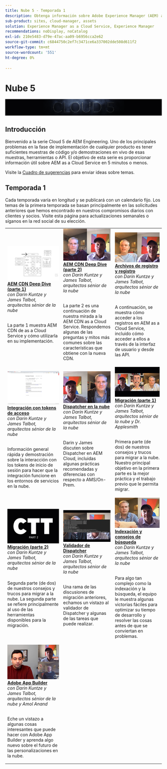 ```yaml
---
title: Nube 5 - Temporada 1
description: Obtenga información sobre Adobe Experience Manager (AEM) as a Cloud Service de los propios ingenieros expertos del Adobe que lo construyen y los servicios expertos que lo ofrecen.
sub-product: sites, cloud-manager, assets
solution: Experience Manager as a Cloud Service, Experience Manager
recommendations: noDisplay, noCatalog
exl-id: 210e5483-d79e-47ac-aa09-b6956cca2e62
source-git-commit: c6844750c2ef7c3471ce6a337002dde508d611f2
workflow-type: tm+mt
source-wordcount: '551'
ht-degree: 0%

---
```


# Nube 5

![AEM serie de expertos](./imgs/masthead.png)

## Introducción

Bienvenido a la serie Cloud 5 de AEM Engineering. Uno de los principales problemas en la fase de implementación de cualquier producto es tener suficientes muestras de código y/o demostraciones en vivo de esas muestras, herramientas o API. El objetivo de esta serie es proporcionar información útil sobre AEM as a Cloud Service en 5 minutos o menos.

Visite la [Cuadro de sugerencias](https://forms.office.com/r/74P5Xz4UH0) para enviar ideas sobre temas.

## Temporada 1

Cada temporada varía en longitud y se publicará con un calendario fijo. Los temas de la primera temporada se basan principalmente en las solicitudes anteriores que hemos encontrado en nuestros compromisos diarios con clientes y socios. Visite esta página para actualizaciones semanales o síganos en la red social de su elección.

<table>
  <tr>
   <td>
      <a href="./cloud5-aem-cdn-part1.md">
      <img alt="AEM CDN Parte 1" src="./imgs/001-thumb.png"/>
      </a>
      <div>
         <a href="./cloud5-aem-cdn-part1.md"><strong>AEM CDN Deep Dive (parte 1)</strong></a>         
         <br/><em>con Darin Kuntze y James Talbot, arquitectos sénior de la nube</em>
      </div>
      <p>
        <br/>
         La parte 1 muestra AEM CDN de as a Cloud Service y cómo utilizarla en su implementación.
      </p>
     </td>   
     <td>
      <a href="./cloud5-aem-cdn-part2.md">
         <img alt="AEM CDN Parte 2" src="./imgs/002-thumb.png"/>
      </a>
      <div>
         <a href="./cloud5-aem-cdn-part2.md"><strong>AEM CDN Deep Dive (parte 2)</strong></a>
         <br/><em>con Darin Kuntze y James Talbot, arquitectos sénior de la nube</em>
      </div>
      <p>
        <br/>
         La parte 2 es una continuación de nuestra mirada a la AEM CDN as a Cloud Service. Respondemos algunas de las preguntas y mitos más comunes sobre las características que obtiene con la nueva CDN.
      </p>
   </td>
     <td>
        <a href="./cloud5-aem-log-files.md">
            <img alt="Archivos de registro y registro" src="./imgs/003-thumb.png"/>
        </a>
      <div>
         <a href="./cloud5-aem-log-files.md"><strong>Archivos de registro y registro</strong></a>
         <br/><em>con Darin Kuntze y James Talbot, arquitectos sénior de la nube</em>
      </div>
      <p>
        <br/>
         A continuación, se muestra cómo acceder a los registros en AEM as a Cloud Service, incluido cómo acceder a ellos a través de la interfaz de usuario y desde las API.
      </p>
   </td> 
  </tr>
  <tr>
   <td>
        <a href="./cloud5-getting-login-token-integrations.md">
            <img alt="Tokens de acceso" src="./imgs/004-thumb.png"/>
        </a>
      <div>
        <a href="./cloud5-getting-login-token-integrations.md"><strong>Integración con tokens de acceso</strong></a>        
         <br/><em>con Darin Kuntze y James Talbot, arquitectos sénior de la nube</em>
      </div>
      <p>
        <br/>
         Información general rápida y demostración sobre la interacción con los tokens de inicio de sesión para hacer que la integración funcione en los entornos de servicios en la nube.
      </p>
     </td>   
     <td>
      <a href="./cloud5-aem-dispatcher-cloud.md">
      <img alt="Dispatcher en la nube" src="./imgs/005-thumb.png"/>
       </a>  
      <div>
        <a href="./cloud5-aem-dispatcher-cloud.md"><strong>Dispatcher en la nube</strong></a>
         <br/><em>con Darin Kuntze y James Talbot, arquitectos sénior de la nube</em>
      </div>
      <p>
        <br/>
        Darin y James discuten sobre Dispatcher en AEM Cloud, incluidas algunas prácticas recomendadas y diferencias con respecto a AMS/On-Prem. 
      </p>
   </td>
     <td>
        <a href="./cloud5-aem-content-migration-part-1.md">
            <img alt="Migración (parte 1)" src="./imgs/006-thumb.png"/>
        </a>
      <div>
         <a href="./cloud5-aem-content-migration-part-1.md"><strong>Migración (parte 1)</strong></a>
         <br/><em>con Darin Kuntze y James Talbot, arquitectos sénior de la nube y Dr. Applesmith</em>
      </div>
      <p>
        <br/>
         Primera parte (de dos) de nuestros consejos y trucos para migrar a la nube. Nuestro principal objetivo en la primera parte es la mejor práctica y el trabajo previo que le permita migrar.
      </p>
   </td> 
  </tr>
<tr>
   <td>
        <a href="./cloud5-aem-content-migration-part-2.md">
            <img alt="Migración (parte 2)" src="./imgs/007-thumb.png"/>
        </a>
      <div>
        <a href="./cloud5-aem-content-migration-part-2.md"><strong>Migración (parte 2)</strong></a>     
         <br/><em>con Darin Kuntze y James Talbot, arquitectos sénior de la nube</em>
      </div>
      <p>
        <br/>
         Segunda parte (de dos) de nuestros consejos y trucos para migrar a la nube. La segunda parte se refiere principalmente al uso de las herramientas disponibles para la migración.
      </p>
     </td>   
     <td>
        <a href="./cloud5-aem-dispatcher-validator.md">
            <img alt="Validador de Dispatcher" src="./imgs/008-thumb.png"/>
        </a>
      <div>
         <a href="./cloud5-aem-dispatcher-validator.md"><strong>Validador de Dispatcher</strong></a>
         <br/><em>con Darin Kuntze y James Talbot, arquitectos sénior de la nube</em>
      </div>
      <p>
        <br/>
         Una rama de las discusiones de migración anteriores, echamos un vistazo al validador de Dispatcher y algunas de las tareas que puede realizar.
      </p>
   </td>
     <td>
        <a href="./cloud5-aem-search-and-indexing.md">
            <img alt="Indexación y consejos de búsqueda" src="./imgs/009-thumb.png"/>
        </a>
      <div>
         <a href="./cloud5-aem-search-and-indexing.md"><strong>Indexación y consejos de búsqueda</strong></a>
         <br/><em>con Darin Kuntze y James Talbot, arquitectos sénior de la nube</em>
      </div>
      <p>
        <br/>
         Para algo tan complejo como la indexación y la búsqueda, el equipo le muestra algunas victorias fáciles para optimizar su tiempo de desarrollo y resolver las cosas antes de que se conviertan en problemas.
      </p>
   </td> 
  </tr>
    <tr>
        <td>
            <a href="./cloud5-adobe-app-builder.md">
                <img alt="Adobe App Builder" src="./imgs/010-thumb.png"/>
            </a>
            <div>
                <a href="./cloud5-adobe-app-builder.md"><strong>Adobe App Builder</strong></a><br/>        
                <em>con Darin Kuntze y James Talbot, arquitectos sénior de la nube y Amol Anand</em>
            </div>
            <p><br/>
                Eche un vistazo a algunas cosas interesantes que puede hacer con Adobe App Builder y aprenda algo nuevo sobre el futuro de las personalizaciones en la nube.
            </p>
        </td>
        <td></td>
        <td></td>
    </tr>
</table>